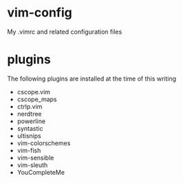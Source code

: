 vim-config
==========

My .vimrc and related configuration files


plugins
=======
The following plugins are installed at the time of this writing
* cscope.vim
*  cscope_maps
*  ctrlp.vim
*  nerdtree
*  powerline
*  syntastic
*  ultisnips
*  vim-colorschemes
*  vim-fish
*  vim-sensible
*  vim-sleuth
*  YouCompleteMe

